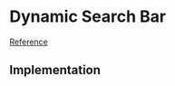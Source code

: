 # Dynamic Search Bar

[Reference](https://x.com/0xDesigner/status/1792644393536528761)

## Implementation
